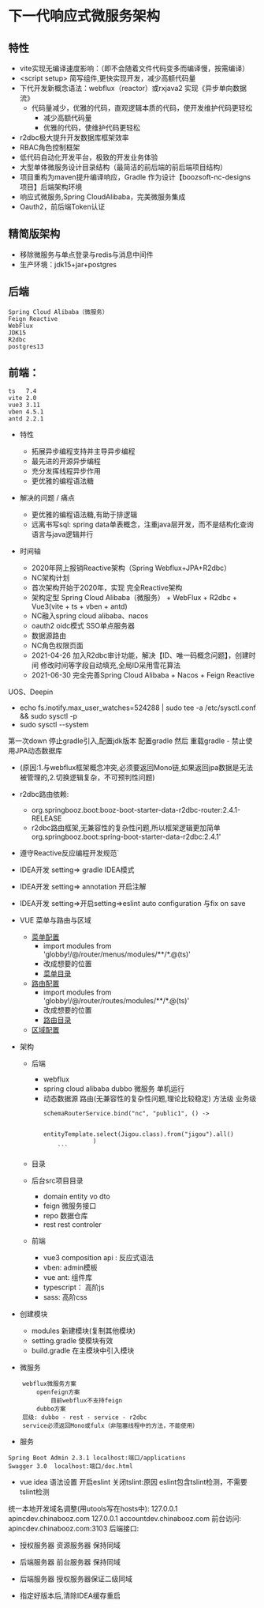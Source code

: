 # 下一代响应式微服务架构
## 特性 

- vite实现无编译速度影响：（即不会随着文件代码变多而编译慢，按需编译）
- \<script setup> 简写组件,更快实现开发，减少高额代码量
- 下代开发新概念语法：webflux（reactor）或rxjava2 实现《异步单向数据流》
  - 代码量减少，优雅的代码，直观逻辑本质的代码，使开发维护代码更轻松
    - 减少高额代码量
    - 优雅的代码，使维护代码更轻松
- r2dbc极大提升开发数据库框架效率
- RBAC角色控制框架
- 低代码自动化开发平台，极致的开发业务体验
- 大型单体微服务设计目录结构（最简洁的前后端的前后端项目结构）
- 项目重构为maven提升编译响应，Gradle 作为设计【boozsoft-nc-designs项目】后端架构环境
- 响应式微服务,Spring CloudAlibaba，完美微服务集成
- Oauth2，前后端Token认证

## 精简版架构
- 移除微服务与单点登录与redis与消息中间件
- 生产环境：jdk15+jar+postgres

## 后端
```text
Spring Cloud Alibaba（微服务）
Feign Reactive 
WebFlux 
JDK15
R2dbc
postgres13
```

## 前端：
```text
ts   7.4
vite 2.0
vue3 3.11
vben 4.5.1
antd 2.2.1
```


- 特性
    - 拓展异步编程支持并主导异步编程
    - 最先进的开源异步编程
    - 充分发挥线程异步作用
    - 更优雅的编程语法糖


- 解决的问题 / 痛点
    - 更优雅的编程语法糖,有助于排逻辑
    - 远离书写sql: spring data单表概念，注重java层开发，而不是结构化查询语言与java逻辑并行


- 时间轴
    - 2020年网上报销Reactive架构（Spring Webflux+JPA+R2dbc）
    - NC架构计划
    - 首次架构开始于2020年，实现 完全Reactive架构
    - 架构定型 Spring Cloud Alibaba（微服务） + WebFlux + R2dbc + Vue3(vite + ts + vben + antd)
    - NC融入spring cloud alibaba、nacos
    - oauth2 oidc模式 SSO单点服务器
    - 数据源路由
    - NC角色权限页面
    - 2021-04-26 加入R2dbc审计功能，解决【ID、唯一码概念问题】，创建时间 修改时间等字段自动填充,全局ID采用雪花算法
    - 2021-06-30 完全完善Spring Cloud Alibaba + Nacos + Feign Reactive

UOS、Deepin
- echo fs.inotify.max_user_watches=524288 | sudo tee -a /etc/sysctl.conf && sudo sysctl -p
- sudo sysctl --system

第一次down 停止gradle引入,配置jdk版本 配置gradle 然后 重载gradle
\- 禁止使用JPA动态数据库
- (原因:1.与webflux框架概念冲突,必须要返回Mono链,如果返回jpa数据是无法被管理的,2.切换逻辑复杂，不可预判性问题)
- r2dbc路由依赖:
    - org.springbooz.boot:booz-boot-starter-data-r2dbc-router:2.4.1-RELEASE
    - r2dbc路由框架,无兼容性的复杂性问题,所以框架逻辑更加简单
      org.springbooz.boot:spring-boot-starter-data-r2dbc:2.4.1'
- 遵守Reactive反应编程开发规范`
- IDEA开发 setting=> gradle IDEA模式
- IDEA开发 setting=> annotation 开启注解
- IDEA开发 setting=>开启setting=>eslint auto configuration 与fix on save


- VUE 菜单与路由与区域
    - [菜单配置](./web/src/router/menus/index.ts "标题")
        - import modules from 'globby!/@/router/menus/modules/**/*.@(ts)'
        - 改成想要的位置
        - [菜单目录](./web/src/router/menus "标题")
    - [路由配置](./web/src/router/routes/index.ts "标题")
        - import modules from 'globby!/@/router/routes/modules/**/*.@(ts)'
        - 改成想要的位置
        - [路由目录](./web/src/router/routes "标题")
    - [区域配置](./web/src/locales/lang/zh_CN/routes "标题")
- 架构
    - 后端
        - webflux
        - spring cloud alibaba dubbo 微服务 单机运行
        - 动态数据源 路由(无兼容性的复杂性问题,理论比较稳定)
          方法级
          业务级
          ```
          schemaRouterService.bind("nc", "public1", () ->

                                entityTemplate.select(Jigou.class).from("jigou").all()
                        )
              ```
    - 目录
    - 后台src项目目录
        - domain
          entity
          vo
          dto
        - feign 微服务接口
        - repo 数据仓库
        - rest rest controler

    - 前端
        - vue3  composition api : 反应式语法
        - vben: admin模板
        - vue ant: 组件库
        - typescript： 高阶js
        - sass: 高阶css


- 创建模块
    - modules 新建模块(复制其他模块)
    - setting.gradle 使模块有效
    - build.gradle 在主模块中引入模块
- 微服务
```
    webflux微服务方案
        openfeign方案
            目前webflux不支持feign
        dubbo方案
    层级: dubbo - rest - service - r2dbc
    service必须返回Mono或fulx（非阻塞线程中的方法，不能使用）
```
- 服务
```
Spring Boot Admin 2.3.1 localhost:端口/applications
Swagger 3.0  localhost:端口/doc.html
```

- vue idea 语法设置
  开启eslint
  关闭tslint:原因 eslint包含tslint检测，不需要tslint检测


统一本地开发域名调整(用utools写在hosts中):
127.0.0.1 apincdev.chinabooz.com
127.0.0.1 accountdev.chinabooz.com
前台访问:
apincdev.chinabooz.com:3103
后端接口:
- 授权服务器 资源服务器 保持同域
- 后端服务器  前台服务器 保持同域
- 后端服务器 授权服务器保证二级同域

- 指定好版本后,清除IDEA缓存重启
